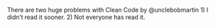 <!--
id: 231336802
link: http://kevinisom.info/post/231336802/there-are-two-huge-problems-with-clean-code-by
slug: there-are-two-huge-problems-with-clean-code-by
date: Tue Nov 03 2009 14:43:12 GMT+1300 (NZDT)
raw: {"blog_name":"kevinisom","id":231336802,"post_url":"http://kevinisom.info/post/231336802/there-are-two-huge-problems-with-clean-code-by","slug":"there-are-two-huge-problems-with-clean-code-by","type":"text","date":"2009-11-03 01:43:12 GMT","timestamp":1257212592,"state":"published","format":"html","reblog_key":"Pnwx4lij","tags":[],"short_url":"http://tmblr.co/Zw68YyDoUjY","highlighted":[],"feed_item":"http://twitter.com/kev_nz/statuses/5379540037","from_feed_id":"650289","note_count":0,"title":null,"body":"<p>There are two huge problems with Clean Code by @unclebobmartin 1) I didn&#8217;t read it sooner. 2) Not everyone has read it.</p>"}
publish: 2009-11-03
tags: 
title: null
-->


There are two huge problems with Clean Code by @unclebobmartin 1) I
didn’t read it sooner. 2) Not everyone has read it.


